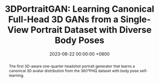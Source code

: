 ---
title:          "3DPortraitGAN: Learning Canonical Full-Head 3D GANs from a Single-View Portrait Dataset with Diverse Body Poses"
date:           2023-08-22 00:00:00 +0800
selected:       true
# pub:            "Preprints"
pub_post:       'Under review'
pub_date:       "2023"

abstract: >-
  The first 3D-aware one-quarter headshot portrait generator that learns a canonical 3D avatar distribution from the 360°PHQ dataset with body pose self-learning. 

cover:          /assets/images/publications/3DPortraitGAN.png
authors:
  - Yiqian Wu
  - Hao Xu
  - Xiangjun Tang
  - Hongbo Fu
  - Xiaogang Jin
links:
  Paper: https://arxiv.org/abs/2307.14770
  Project: https://onethousandwu.com/3DPortraitGAN.github.io/
  Code: https://github.com/oneThousand1000/3DPortraitGAN
  Supplementary: https://drive.google.com/file/d/16aNE5USZ0U32bgGJS1G5xWrY0oIMTfre/view?usp=sharing
--- 
